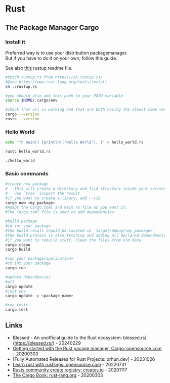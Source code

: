 # Rust

## The Package Manager Cargo

### Install it

Preferred way is to use your distribution packagemanager.  
But if you have to do it on your own, follow this guide.

See also [this](rustup.md) rustup readme file.

```bash
#fetch rustup.rs from https://sh.rustup.rs/
#@see https://www.rust-lang.org/tools/install
sh ./rustup.rs

#you should also add this path to your PATH variable
source $HOME/.cargo/env

#check that all is working and that are both having the almost same version
cargo --version
rustc --version
```

### Hello World

```bash
echo 'fn main() {println!("Hello World"); }' > hello_world.rs

rustc hello_world.rs

./hello_world
```

### Basic commands

```bash
#create new package
#   this will create a directory and file structure inside your current working directory
#   use `tree` inspect the result
#if you want to create a libary, add --lib
cargo new <my_package>
#Adapt the Cargo.toml and main.rs file as you want it.
#The Cargo.toml file is used to add dependencies

#build package
#cd int your package
#the build result should be located in `target/debug/<my_package>`
#the build process is also fetching and adding all declared dependencies
#if you want to rebuild stuff, clean the files from old data
cargo clean
cargo build

#run your package/application+
#cd int your package
cargo run

#update dependencies
#all
cargo update
#just one
cargo update -p <package_name>

#run tests
cargo test
```

## Links

* Blessed - An unofficial guide to the Rust ecosystem: blessed.rs](https://blessed.rs/) - 20240229
* [Getting started with the Rust pacage manager, Cargo: opensource.com](https://opensource.com/article/20/3/rust-cargo) - 20200303
* [Fully Automated Releases for Rust Projects: orhun.dev] - 20231026
* [Learn rust with rustlings: opensource.com](https://opensource.com/article/22/7/learn-rust-rustlings) - 20220731
* [Rusts community create registry: creates.io](https://crates.io/) - 20201117
* [The Cargo Book: rust-lang.org](https://doc.rust-lang.org/stable/cargo/) - 20200303
